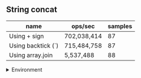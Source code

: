 ## String concat

|name|ops/sec|samples|
|-|-|-|
|Using + sign|702,038,414|87|
|Using backtick (`)|715,484,758|87|
|Using array.join|5,537,488|88|


<details>
<summary>Environment</summary>

* __Machine:__ linux x64 | 2 vCPUs | 6.8GB Mem
* __Run:__ Tue Oct 03 2023 01:59:39 GMT+0000 (Coordinated Universal Time)
</details>

